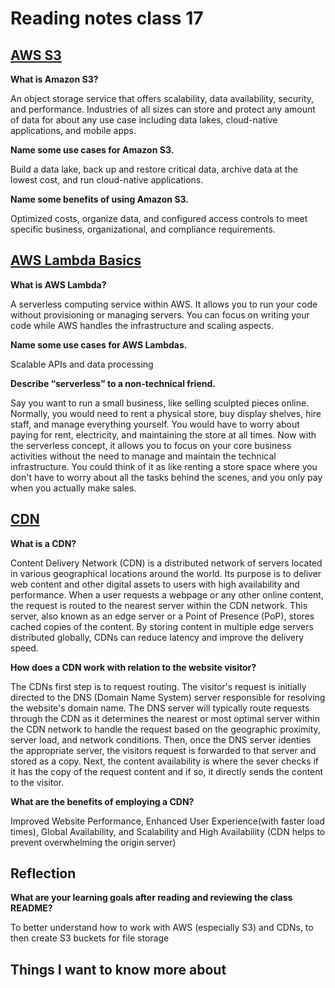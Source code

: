 # Reading notes class 17

## [AWS S3](https://aws.amazon.com/s3/)

**What is Amazon S3?**

An object storage service that offers scalability, data availability, security, and performance. Industries of all sizes can store and protect any amount of data for about any use case including data lakes, cloud-native applications, and mobile apps.

**Name some use cases for Amazon S3.**

Build a data lake, back up and restore critical data, archive data at the lowest cost, and run cloud-native applications.

**Name some benefits of using Amazon S3.**

Optimized costs, organize data, and configured access controls to meet specific business, organizational, and compliance requirements.

## [AWS Lambda Basics](https://www.serverless.com/aws-lambda)

**What is AWS Lambda?**

A serverless computing service within AWS. It allows you to run your code without provisioning or managing servers. You can focus on writing your code while AWS handles the infrastructure and scaling aspects.

**Name some use cases for AWS Lambdas.**

Scalable APIs and data processing

**Describe “serverless” to a non-technical friend.**

Say you want to run a small business, like selling sculpted pieces online. Normally, you would need to rent a physical store, buy display shelves, hire staff, and manage everything yourself. You would have to worry about paying for rent, electricity, and maintaining the store at all times. Now with the serverless concept, it allows you to focus on your core business activities without the need to manage and maintain the technical infrastructure. You could think of it as like renting a store space where you don't have to worry about all the tasks behind the scenes, and you only pay when you actually make sales.

## [CDN](https://cyberhoot.com/cybrary/content-delivery-network-cdn/)

**What is a CDN?**

Content Delivery Network (CDN) is a distributed network of servers located in various geographical locations around the world. Its purpose is to deliver web content and other digital assets to users with high availability and performance. When a user requests a webpage or any other online content, the request is routed to the nearest server within the CDN network. This server, also known as an edge server or a Point of Presence (PoP), stores cached copies of the content. By storing content in multiple edge servers distributed globally, CDNs can reduce latency and improve the delivery speed.

**How does a CDN work with relation to the website visitor?**

The CDNs first step is to request routing. The visitor's request is initially directed to the DNS (Domain Name System) server responsible for resolving the website's domain name. The DNS server will typically route requests through the CDN as it determines the nearest or most optimal server within the CDN network to handle the request based on the geographic proximity, server load, and network conditions. Then, once the DNS server identies the appropriate server, the visitors request is forwarded to that server and stored as a copy. Next, the content availability is where the sever checks if it has the copy of the request content and if so, it directly sends the content to the visitor.

**What are the benefits of employing a CDN?**

Improved Website Performance, Enhanced User Experience(with faster load times), Global Availability, and Scalability and High Availability (CDN helps to prevent overwhelming the origin server)

## Reflection

**What are your learning goals after reading and reviewing the class README?**

To better understand how to work with AWS (especially S3) and CDNs, to then create S3 buckets for file storage

## Things I want to know more about
